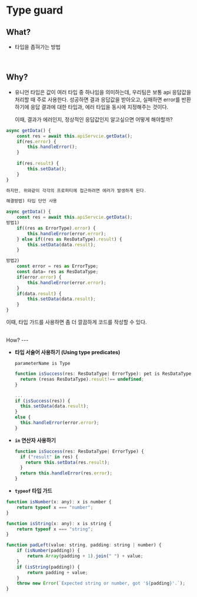 # Type guard



What?
---
- 타입을 좁혀가는 방법

<br />

Why?
---

- 유니언 타입은 값이 여러 타입 중 하나임을 의미하는데, 우리팀은 보통 api 응답값을 처리할 때 주로 사용한다. 성공하면 결과 응답값을 받아오고, 실패하면 error를 반환하기에 응답 결과에 대한 타입과, 에러 타입을 동시에 지정해주는 것이다.
    
    이때, 결과가 에러인지, 정상적인 응답값인지 알고싶으면 어떻게 해야할까?
    

```jsx
async getData() {
	const res = await this.apiServcie.getData();
	if(res.error) {
		this.handleError();
	}
	
	if(res.result) {
		this.setData();
	}
}

하지만, 위와같이 각각의 프로퍼티에 접근하려면 에러가 발생하게 된다.

해결방법) 타입 단언 사용

async getData() {
	const res = await this.apiServcie.getData();
방법1)
	if((res as ErrorType).error) {
		this.handleError(error.error);
	} else if((res as ResDataType).result) {
		this.setData(data.result);
	}

방법2)
	const error = res as ErrorType;
	const data= res as ResDataType;
	if(error.error) {
		this.handleError(error.error);
	}
	if(data.result) {
		this.setData(data.result);
	}
}

```

이때, 타입 가드를 사용하면 좀 더 깔끔하게 코드를 작성할 수 있다.

<br />
How?
---

- ****타입 서술어 사용하기 (Using type predicates)****
    
    `parameterName is Type`
    
    ```jsx
    function isSuccess(res: ResDataType| ErrorType): pet is ResDataType {
      return (resas ResDataType).result!== undefined;
    }
    
    ...
    if (isSuccess(res)) {
      this.setData(data.result);
    }
    else {
      this.handleError(error.error);
    }
    ```
    

- **`in` 연산자 사용하기**
    
    ```jsx
    function isSuccess(res: ResDataType| ErrorType) {
      if ("result" in res) {
        return this.setData(res.result);
      }
      return this.handleError(res.error);
    }
    ```
    

- **`typeof` 타입 가드**

```jsx
function isNumber(x: any): x is number {
    return typeof x === "number";
}

function isString(x: any): x is string {
    return typeof x === "string";
}

function padLeft(value: string, padding: string | number) {
    if (isNumber(padding)) {
        return Array(padding + 1).join(" ") + value;
    }
    if (isString(padding)) {
        return padding + value;
    }
    throw new Error(`Expected string or number, got '${padding}'.`);
}
```
